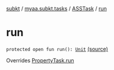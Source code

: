[subkt](../../index.md) / [myaa.subkt.tasks](../index.md) / [ASSTask](index.md) / [run](./run.md)

# run

`protected open fun run(): `[`Unit`](https://kotlinlang.org/api/latest/jvm/stdlib/kotlin/-unit/index.html) [(source)](https://github.com/Myaamori/SubKt/blob/0.1.7/src/main/kotlin/myaa/subkt/tasks/asstasks.kt#L42)

Overrides [PropertyTask.run](../-property-task/run.md)


